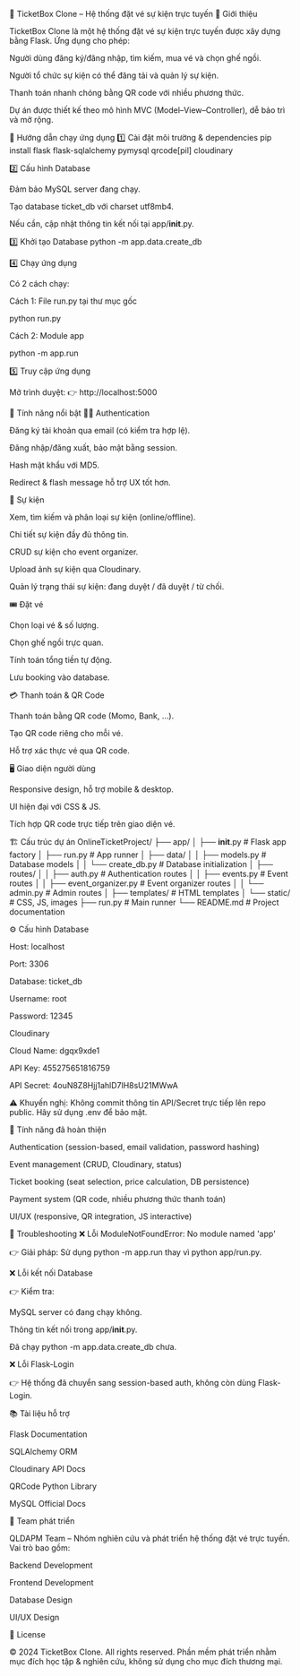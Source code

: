 🎫 TicketBox Clone – Hệ thống đặt vé sự kiện trực tuyến
📖 Giới thiệu

TicketBox Clone là một hệ thống đặt vé sự kiện trực tuyến được xây dựng bằng Flask.
Ứng dụng cho phép:

Người dùng đăng ký/đăng nhập, tìm kiếm, mua vé và chọn ghế ngồi.

Người tổ chức sự kiện có thể đăng tải và quản lý sự kiện.

Thanh toán nhanh chóng bằng QR code với nhiều phương thức.

Dự án được thiết kế theo mô hình MVC (Model–View–Controller), dễ bảo trì và mở rộng.

🚀 Hướng dẫn chạy ứng dụng
1️⃣ Cài đặt môi trường & dependencies
pip install flask flask-sqlalchemy pymysql qrcode[pil] cloudinary

2️⃣ Cấu hình Database

Đảm bảo MySQL server đang chạy.

Tạo database ticket_db với charset utf8mb4.

Nếu cần, cập nhật thông tin kết nối tại app/__init__.py.

3️⃣ Khởi tạo Database
python -m app.data.create_db

4️⃣ Chạy ứng dụng

Có 2 cách chạy:

Cách 1: File run.py tại thư mục gốc

python run.py


Cách 2: Module app

python -m app.run

5️⃣ Truy cập ứng dụng

Mở trình duyệt: 👉 http://localhost:5000

🔐 Tính năng nổi bật
🧑‍💻 Authentication

Đăng ký tài khoản qua email (có kiểm tra hợp lệ).

Đăng nhập/đăng xuất, bảo mật bằng session.

Hash mật khẩu với MD5.

Redirect & flash message hỗ trợ UX tốt hơn.

🎉 Sự kiện

Xem, tìm kiếm và phân loại sự kiện (online/offline).

Chi tiết sự kiện đầy đủ thông tin.

CRUD sự kiện cho event organizer.

Upload ảnh sự kiện qua Cloudinary.

Quản lý trạng thái sự kiện: đang duyệt / đã duyệt / từ chối.

🎟️ Đặt vé

Chọn loại vé & số lượng.

Chọn ghế ngồi trực quan.

Tính toán tổng tiền tự động.

Lưu booking vào database.

💳 Thanh toán & QR Code

Thanh toán bằng QR code (Momo, Bank, …).

Tạo QR code riêng cho mỗi vé.

Hỗ trợ xác thực vé qua QR code.

🖥️ Giao diện người dùng

Responsive design, hỗ trợ mobile & desktop.

UI hiện đại với CSS & JS.

Tích hợp QR code trực tiếp trên giao diện vé.

🏗️ Cấu trúc dự án
OnlineTicketProject/
├── app/
│   ├── __init__.py             # Flask app factory
│   ├── run.py                  # App runner
│   ├── data/
│   │   ├── models.py           # Database models
│   │   └── create_db.py        # Database initialization
│   ├── routes/
│   │   ├── auth.py             # Authentication routes
│   │   ├── events.py           # Event routes
│   │   ├── event_organizer.py  # Event organizer routes
│   │   └── admin.py            # Admin routes
│   ├── templates/              # HTML templates
│   └── static/                 # CSS, JS, images
├── run.py                      # Main runner
└── README.md                   # Project documentation

⚙️ Cấu hình
Database

Host: localhost

Port: 3306

Database: ticket_db

Username: root

Password: 12345

Cloudinary

Cloud Name: dgqx9xde1

API Key: 455275651816759

API Secret: 4ouN8Z8Hjj1ahlD7lH8sU21MWwA

⚠️ Khuyến nghị: Không commit thông tin API/Secret trực tiếp lên repo public. Hãy sử dụng .env để bảo mật.

🎯 Tính năng đã hoàn thiện

 Authentication (session-based, email validation, password hashing)

 Event management (CRUD, Cloudinary, status)

 Ticket booking (seat selection, price calculation, DB persistence)

 Payment system (QR code, nhiều phương thức thanh toán)

 UI/UX (responsive, QR integration, JS interactive)

🐞 Troubleshooting
❌ Lỗi ModuleNotFoundError: No module named 'app'

👉 Giải pháp: Sử dụng python -m app.run thay vì python app/run.py.

❌ Lỗi kết nối Database

👉 Kiểm tra:

MySQL server có đang chạy không.

Thông tin kết nối trong app/__init__.py.

Đã chạy python -m app.data.create_db chưa.

❌ Lỗi Flask-Login

👉 Hệ thống đã chuyển sang session-based auth, không còn dùng Flask-Login.

📚 Tài liệu hỗ trợ

Flask Documentation

SQLAlchemy ORM

Cloudinary API Docs

QRCode Python Library

MySQL Official Docs

👥 Team phát triển

QLDAPM Team – Nhóm nghiên cứu và phát triển hệ thống đặt vé trực tuyến.
Vai trò bao gồm:

Backend Development

Frontend Development

Database Design

UI/UX Design

📄 License

© 2024 TicketBox Clone. All rights reserved.
Phần mềm phát triển nhằm mục đích học tập & nghiên cứu, không sử dụng cho mục đích thương mại.

